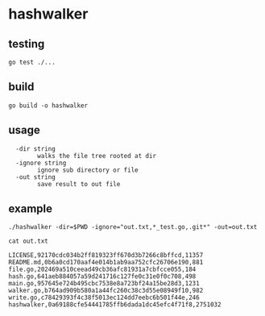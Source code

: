 # hashwalker

## testing

```
go test ./...
```

## build

```
go build -o hashwalker
```

## usage

```
  -dir string
    	walks the file tree rooted at dir
  -ignore string
    	ignore sub directory or file
  -out string
    	save result to out file
```

## example

``` shell
./hashwalker -dir=$PWD -ignore="out.txt,*_test.go,.git*" -out=out.txt
```

`cat out.txt`

    LICENSE,92170cdc034b2ff819323ff670d3b7266c8bffcd,11357
    README.md,0b6a0cd170aaf4e014b1ab9aa752cfc26706e190,881
    file.go,202469a510ceead49cb36afc81931a7cbfcce055,184
    hash.go,641aeb884057a59d241716c127fe0c31e0f0c708,498
    main.go,957645e724b495cbc7538e8a723bf24a15be28d3,1231
    walker.go,b764ad909b580a1a44fc260c38c3d55e08949f10,982
    write.go,c78429393f4c38f5013ec124dd7eebc6b501f44e,246
    hashwalker,0a69188cfe54441785ffb6dada1dc45efc4f71f8,2751032
